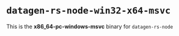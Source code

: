# `datagen-rs-node-win32-x64-msvc`

This is the **x86_64-pc-windows-msvc** binary for `datagen-rs-node`
